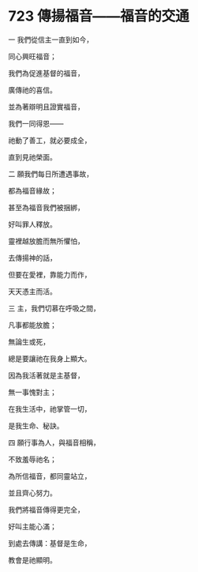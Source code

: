 # 723 傳揚福音――福音的交通

一 我們從信主一直到如今，

同心興旺福音；

我們為促進基督的福音，

廣傳祂的喜信。

並為著辯明且證實福音，

我們一同得恩――

祂動了善工，就必要成全，

直到見祂榮面。

二 願我們每日所遭遇事故，

都為福音緣故；

甚至為福音我們被捆綁，

好叫罪人釋放。

靈裡越放膽而無所懼怕，

去傳揚神的話，

但要在愛裡，靠能力而作，

天天憑主而活。

三 主，我們切慕在呼吸之間，

凡事都能放膽；

無論生或死，

總是要讓祂在我身上顯大。

因為我活著就是主基督，

無一事愧對主；

在我生活中，祂掌管一切，

是我生命、秘訣。

四 願行事為人，與福音相稱，

不致羞辱祂名；

為所信福音，都同靈站立，

並且齊心努力。

我們將福音傳得更完全，

好叫主能心滿；

到處去傳講：基督是生命，

教會是祂顯明。

